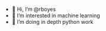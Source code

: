 - 👋 Hi, I’m @rboyes
- 👀 I’m interested in machine learning
- 🌱 I’m doing in depth python work

<!---
rboyes/rboyes is a ✨ special ✨ repository because its `README.md` (this file) appears on your GitHub profile.
You can click the Preview link to take a look at your changes.
--->
